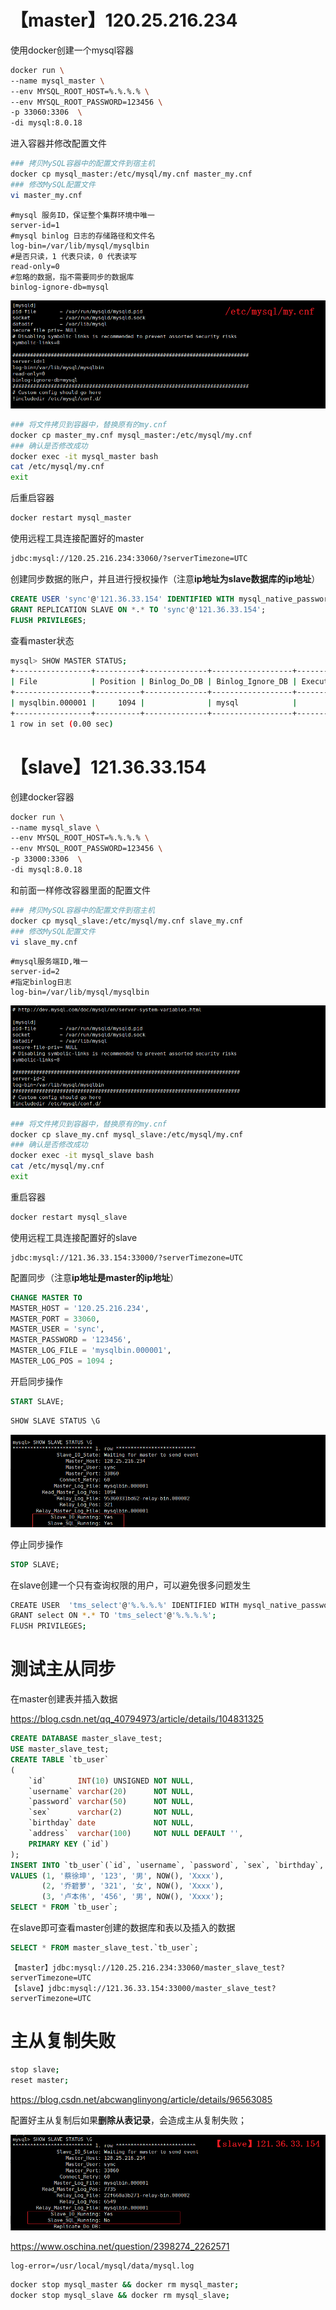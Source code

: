 # 【master】120.25.216.234

使用docker创建一个mysql容器

```bash
docker run \
--name mysql_master \
--env MYSQL_ROOT_HOST=%.%.%.% \
--env MYSQL_ROOT_PASSWORD=123456 \
-p 33060:3306  \
-di mysql:8.0.18
```

进入容器并修改配置文件

```bash
### 拷贝MySQL容器中的配置文件到宿主机
docker cp mysql_master:/etc/mysql/my.cnf master_my.cnf
### 修改MySQL配置文件
vi master_my.cnf
```

```properties
#mysql 服务ID，保证整个集群环境中唯一
server-id=1
#mysql binlog 日志的存储路径和文件名
log-bin=/var/lib/mysql/mysqlbin
#是否只读，1 代表只读，0 代表读写
read-only=0
#忽略的数据，指不需要同步的数据库
binlog-ignore-db=mysql
```

![my.cnf](./img/master-my.cnf.png)

```bash
### 将文件拷贝到容器中，替换原有的my.cnf
docker cp master_my.cnf mysql_master:/etc/mysql/my.cnf
### 确认是否修改成功
docker exec -it mysql_master bash
cat /etc/mysql/my.cnf
exit
```

后重启容器

```bash
docker restart mysql_master
```

使用远程工具连接配置好的master

```bash
jdbc:mysql://120.25.216.234:33060/?serverTimezone=UTC
```

创建同步数据的账户，并且进行授权操作（注意**ip地址为slave数据库的ip地址**）

```sql
CREATE USER 'sync'@'121.36.33.154' IDENTIFIED WITH mysql_native_password BY '123456';
GRANT REPLICATION SLAVE ON *.* TO 'sync'@'121.36.33.154';
FLUSH PRIVILEGES;
```

查看master状态

```bash
mysql> SHOW MASTER STATUS;
+-----------------+----------+--------------+------------------+-------------------+
| File            | Position | Binlog_Do_DB | Binlog_Ignore_DB | Executed_Gtid_Set |
+-----------------+----------+--------------+------------------+-------------------+
| mysqlbin.000001 |     1094 |              | mysql            |                   |
+-----------------+----------+--------------+------------------+-------------------+
1 row in set (0.00 sec)
```

# 【slave】121.36.33.154

创建docker容器
```bash
docker run \
--name mysql_slave \
--env MYSQL_ROOT_HOST=%.%.%.% \
--env MYSQL_ROOT_PASSWORD=123456 \
-p 33000:3306  \
-di mysql:8.0.18
```
和前面一样修改容器里面的配置文件
```bash
### 拷贝MySQL容器中的配置文件到宿主机
docker cp mysql_slave:/etc/mysql/my.cnf slave_my.cnf
### 修改MySQL配置文件
vi slave_my.cnf
```
```properties
#mysql服务端ID,唯一
server-id=2
#指定binlog日志
log-bin=/var/lib/mysql/mysqlbin
```

![my.cnf](./img/slave-my.cnf.png)

```bash
### 将文件拷贝到容器中，替换原有的my.cnf
docker cp slave_my.cnf mysql_slave:/etc/mysql/my.cnf
### 确认是否修改成功
docker exec -it mysql_slave bash
cat /etc/mysql/my.cnf
exit
```

重启容器

```bash
docker restart mysql_slave
```

使用远程工具连接配置好的slave

```
jdbc:mysql://121.36.33.154:33000/?serverTimezone=UTC
```

配置同步（注意**ip地址是master的ip地址**）

```sql
CHANGE MASTER TO 
MASTER_HOST = '120.25.216.234',
MASTER_PORT = 33060,
MASTER_USER = 'sync',
MASTER_PASSWORD = '123456',
MASTER_LOG_FILE = 'mysqlbin.000001',
MASTER_LOG_POS = 1094 ;
```

开启同步操作

```sql
START SLAVE;
```

```sql
SHOW SLAVE STATUS \G
```

![my.cnf](./img/slave-status.png)

停止同步操作

```sql
STOP SLAVE;
```

在slave创建一个只有查询权限的用户，可以避免很多问题发生

```bash
CREATE USER  'tms_select'@'%.%.%.%' IDENTIFIED WITH mysql_native_password BY '123456';
GRANT select ON *.* TO 'tms_select'@'%.%.%.%';
FLUSH PRIVILEGES;
```

# 测试主从同步

在master创建表并插入数据

 https://blog.csdn.net/qq_40794973/article/details/104831325 

````sql
CREATE DATABASE master_slave_test;
USE master_slave_test;
CREATE TABLE `tb_user`
(
    `id`       INT(10) UNSIGNED NOT NULL,
    `username` varchar(20)      NOT NULL,
    `password` varchar(50)      NOT NULL,
    `sex`      varchar(2)       NOT NULL,
    `birthday` date             NOT NULL,
    `address`  varchar(100)     NOT NULL DEFAULT '',
    PRIMARY KEY (`id`)
);
INSERT INTO `tb_user`(`id`, `username`, `password`, `sex`, `birthday`, `address`)
VALUES (1, '蔡徐坤', '123', '男', NOW(), 'Xxxx'),
       (2, '乔碧萝', '321', '女', NOW(), 'Xxxx'),
       (3, '卢本伟', '456', '男', NOW(), 'Xxxx');
SELECT * FROM `tb_user`;
````

在slave即可查看master创建的数据库和表以及插入的数据

```sql
SELECT * FROM master_slave_test.`tb_user`;
```



```
【master】jdbc:mysql://120.25.216.234:33060/master_slave_test?serverTimezone=UTC
【slave】jdbc:mysql://121.36.33.154:33000/master_slave_test?serverTimezone=UTC
```

# 主从复制失败

```bash
stop slave;
reset master;
```

https://blog.csdn.net/abcwanglinyong/article/details/96563085 

配置好主从复制后如果**删除从表记录**，会造成主从复制失败；

![my.cnf](./img/sync-err.png)



 https://www.oschina.net/question/2398274_2262571 

```properties
log-error=/usr/local/mysql/data/mysql.log  
```





```bash
docker stop mysql_master && docker rm mysql_master;
docker stop mysql_slave && docker rm mysql_slave;
```

